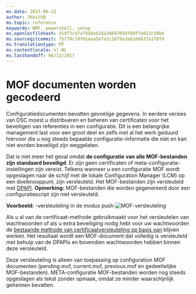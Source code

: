 ```yaml
---
ms.date: 2017-06-12
author: JKeithB
ms.topic: reference
keywords: WMF, powershell, setup
ms.openlocfilehash: d19f3c47af858eb18a39847050f80ffa013c59bb
ms.sourcegitcommit: 75f70c7df01eea5e7a2c16f9a3ab1dd437a1f8fd
ms.translationtype: MT
ms.contentlocale: nl-NL
ms.lasthandoff: 06/12/2017
---
```

# <a name="mof-documents-are-encrypted-by-default"></a>MOF documenten worden gecodeerd

Configuratiedocumenten bevatten gevoelige gegevens. In eerdere versies van DSC moest u distribueren en beheren van certificaten voor het beveiligen van referenties in een configuratie. Dit is een belangrijke management last voor een groot deel en zelfs met al het werk geduurd hiervoor die u nog steeds bepaalde configuratie-informatie die niet en kan niet worden beveiligd zijn weggelaten. 

Dat is niet meer het geval omdat **de configuratie van alle MOF-bestanden zijn standaard beveiligd**. Er zijn geen certificaten of meta-configuratie-instellingen zijn vereist. Telkens wanneer u een configuratie MOF wordt opgeslagen naar de schijf met de lokale Configuration Manager (LCM) op een doelknooppunt, zijn versleuteld. Het MOF-bestanden zijn versleuteld met [DPAPI](https://msdn.microsoft.com/en-us/library/ms995355.aspx). **Opmerking:** MOF-bestanden die worden gegenereerd door een configuratiescript zijn niet versleuteld.

**Voorbeeld:** -versleuteling in de modus push ![MOF-versleuteling](../images/MOF_Encryption.jpg)

Als u al van de certificaat-methode gebruikmaakt voor het versleutelen van wachtwoorden of als u extra beveiliging nodig hebt voor uw wachtwoorden de [bestaande methode van certificaatversleuteling op basis van](https://msdn.microsoft.com/en-us/powershell/dsc/securemof) blijven werken. Het resultaat wordt een MOF-document dat volledig is versleuteld met behulp van de DPAPIs en bovendien wachtwoorden hebben binnen deze versleuteld.

Deze versleuteling is alleen van toepassing op configuration MOF documenten (pending.mof, current.mof, previous.mof en gedeeltelijke MOF-bestanden). META-configuratie MOF-bestanden worden nog steeds opgeslagen als tekst zonder opmaak, omdat ze minder waarschijnlijk geheimen bevatten.

